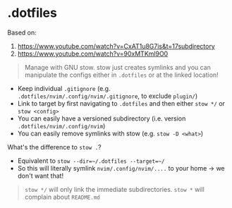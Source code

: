 # .dotfiles

Based on:
1. https://www.youtube.com/watch?v=CxAT1u8G7is&t=17subdirectory
2. https://www.youtube.com/watch?v=90xMTKml9O0

> Manage with GNU stow.
> stow just creates symlinks and you can manipulate the configs either in `.dotfiles`
> or at the linked location!

- Keep individual `.gitignore` (e.g. `.dotfiles/nvim/.config/nvim/.gitignore`, to exclude `plugin/`)
- Link to target by first navigating to `.dotfiles` and then either `stow */` or `stow <config>`
- You can easily have a versioned subdirectory (i.e. version `.dotfiles/nvim/.config/nvim`)
- You can easily remove symlinks with stow (e.g. `stow -D <what>`)

What's the difference to `stow .`?
- Equivalent to `stow --dir=~/.dotfiles --target=~/`
- So this will literally symlink `nvim/.config/nvim/....` to your home -> we don't want that!

> `stow */` will only link the immediate subdirectories.
> `stow *` will complain about `README.md`
